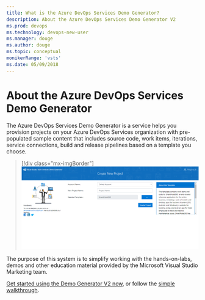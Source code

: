```yaml
---
title: What is the Azure DevOps Services Demo Generator?
description: About the Azure DevOps Services Demo Generator V2
ms.prod: devops  
ms.technology: devops-new-user
ms.manager: douge
ms.author: douge
ms.topic: conceptual
monikerRange: 'vsts'
ms.date: 05/09/2018
---
```


# About the Azure DevOps Services Demo Generator

The Azure DevOps Services  Demo Generator is a service helps you provision projects on your Azure DevOps Services organization with pre-populated sample content that includes source code, work items, iterations, service connections, build and release pipelines based on a template you choose.

> [!div class="mx-imgBorder"]
![Image of Demo Generator main screen](_img/3.png)

The purpose of this system is to simplify working with the hands-on-labs, demos and other education material provided by the Microsoft Visual Studio Marketing team.

[Get started using the Demo Generator V2 now](https://vstsdemogenerator.azurewebsites.net/), or follow the [simple walkthrough](use-vsts-demo-generator-v2.md).